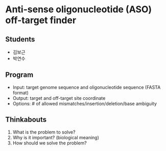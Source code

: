 # Anti-sense oligonucleotide (ASO) off-target finder



## Students

* 김보근
* 박연수

## Program

* Input: target genome sequence and oligonucleotide sequence (FASTA format)
* Output: target and off-target site coordinate
* Options: # of allowed mismatches/insertion/deletion/base ambiguity

## Thinkabouts

1. What is the problem to solve?
2. Why is it important? (biological meaning)
3. How should we solve the problem?

